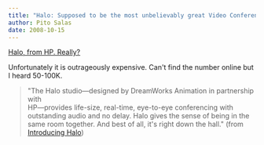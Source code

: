 ```yaml
---
title: "Halo: Supposed to be the most unbelievably great Video Conferencing system"
author: Pito Salas
date: 2008-10-15
---
```




[Halo, from HP. Really?](<http://www.hp.com/halo/what_is.html>)

Unfortunately it is outrageously expensive. Can't find the number online but I
heard 50-100K.

> "The Halo studio—designed by DreamWorks Animation in partnership with  
> HP—provides life-size, real-time, eye-to-eye conferencing with  
> outstanding audio and no delay. Halo gives the sense of being in the  
> same room together. And best of all, it's right down the hall." (from
> [Introducing Halo](<http://www.hp.com/halo/introducing.html>))


